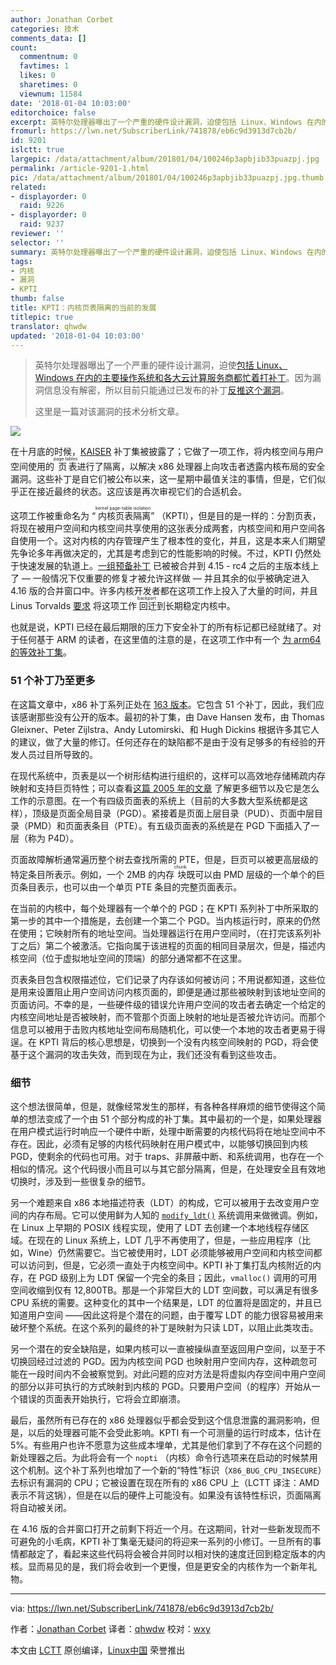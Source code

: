 ```yaml
---
author: Jonathan Corbet
categories: 技术
comments_data: []
count:
  commentnum: 0
  favtimes: 1
  likes: 0
  sharetimes: 0
  viewnum: 11584
date: '2018-01-04 10:03:00'
editorchoice: false
excerpt: 英特尔处理器曝出了一个严重的硬件设计漏洞，迫使包括 Linux、Windows 在内的主要操作系统和各大云计算服务商都忙着打补丁。因为漏洞信息没有解密，所以目前只能通过已发布的补丁反推这个漏洞。这里是一篇对该漏洞的技术分析文章。
fromurl: https://lwn.net/SubscriberLink/741878/eb6c9d3913d7cb2b/
id: 9201
islctt: true
largepic: /data/attachment/album/201801/04/100246p3apbjib33puazpj.jpg
permalink: /article-9201-1.html
pic: /data/attachment/album/201801/04/100246p3apbjib33puazpj.jpg.thumb.jpg
related:
- displayorder: 0
  raid: 9226
- displayorder: 0
  raid: 9237
reviewer: ''
selector: ''
summary: 英特尔处理器曝出了一个严重的硬件设计漏洞，迫使包括 Linux、Windows 在内的主要操作系统和各大云计算服务商都忙着打补丁。因为漏洞信息没有解密，所以目前只能通过已发布的补丁反推这个漏洞。这里是一篇对该漏洞的技术分析文章。
tags:
- 内核
- 漏洞
- KPTI
thumb: false
title: KPTI：内核页表隔离的当前的发展
titlepic: true
translator: qhwdw
updated: '2018-01-04 10:03:00'
---
```



> 
> 英特尔处理器曝出了一个严重的硬件设计漏洞，迫使[包括 Linux、Windows 在内的主要操作系统和各大云计算服务商都忙着打补丁](https://www.theregister.co.uk/2018/01/02/intel_cpu_design_flaw/)。因为漏洞信息没有解密，所以目前只能通过已发布的补丁[反推这个漏洞](http://pythonsweetness.tumblr.com/post/169166980422/the-mysterious-case-of-the-linux-page-table)。
> 
> 
> 这里是一篇对该漏洞的技术分析文章。
> 
> 
> 


![](/data/attachment/album/201801/04/100246p3apbjib33puazpj.jpg)


在十月底的时候，[KAISER](https://lwn.net/Articles/738975/) 补丁集被披露了；它做了一项工作，将内核空间与用户空间使用的<ruby> 页表 <rt>  page tables </rt></ruby>进行了隔离，以解决 x86 处理器上向攻击者透露内核布局的安全漏洞。这些补丁是自它们被公布以来，这一星期中最值关注的事情，但是，它们似乎正在接近最终的状态。这应该是再次审视它们的合适机会。


这项工作被重命名为 “<ruby> 内核页表隔离 <rt>  kernel page-table isolation </rt></ruby>” （KPTI），但是目的是一样的：分割页表，将现在被用户空间和内核空间共享使用的这张表分成两套，内核空间和用户空间各自使用一个。这对内核的内存管理产生了根本性的变化，并且，这是本来人们期望先争论多年再做决定的，尤其是考虑到它的性能影响的时候。不过，KPTI 仍然处于快速发展的轨道上。[一组预备补丁](https://git.kernel.org/linus/64a48099b3b31568ac45716b7fafcb74a0c2fcfe) 已被被合并到 4.15 - rc4 之后的主版本线上了 — 一般情况下仅重要的修复才被允许这样做 — 并且其余的似乎被确定进入 4.16 版的合并窗口中。许多内核开发者都在这项工作上投入了大量的时间，并且 Linus Torvalds [要求](https://lwn.net/Articles/741882/) 将这项工作<ruby> 回迁 <rp>  （ </rp> <rt>  backport </rt> <rp>  ） </rp></ruby>到长期稳定内核中。


也就是说，KPTI 已经在最后期限的压力下安全补丁的所有标记都已经就绪了。对于任何基于 ARM 的读者，在这里值的注意的是，在这项工作中有一个 [为 arm64 的等效补丁集](https://lwn.net/Articles/740393/)。


### 51 个补丁乃至更多


在这篇文章中，x86 补丁系列正处在 [163 版本](https://lwn.net/Articles/741883/)。它包含 51 个补丁，因此，我们应该感谢那些没有公开的版本。最初的补丁集，由 Dave Hansen 发布，由 Thomas Gleixner、Peter Zijlstra、Andy Lutomirski、和 Hugh Dickins 根据许多其它人的建议，做了大量的修订。任何还存在的缺陷都不是由于没有足够多的有经验的开发人员过目所导致的。


在现代系统中，页表是以一个树形结构进行组织的，这样可以高效地存储稀疏内存映射和支持巨页特性；可以查看[这篇 2005 年的文章](https://lwn.net/Articles/117749/) 了解更多细节以及它是怎么工作的示意图。在一个有四级页面表的系统上（目前的大多数大型系统都是这样），顶级是页面全局目录（PGD）。紧接着是页面上层目录（PUD）、页面中层目录（PMD）和页面表条目（PTE）。有五级页面表的系统是在 PGD 下面插入了一层（称为 P4D）。


页面故障解析通常遍历整个树去查找所需的 PTE，但是，巨页可以被更高层级的特定条目所表示。例如，一个 2MB 的内存<ruby> 块 <rt>  chunk </rt></ruby>既可以由 PMD 层级的一个单个的巨页条目表示，也可以由一个单页 PTE 条目的完整页面表示。


在当前的内核中，每个处理器有一个单个的 PGD；在 KPTI 系列补丁中所采取的第一步的其中一个措施是，去创建一个第二个 PGD。当内核运行时，原来的仍然在使用；它映射所有的地址空间。当处理器运行在用户空间时，（在打完该系列补丁之后）第二个被激活。它指向属于该进程的页面的相同目录层次，但是，描述内核空间（位于虚拟地址空间的顶端）的部分通常都不在这里。


页表条目包含权限描述位，它们记录了内存该如何被访问；不用说都知道，这些位是用来设置阻止用户空间访问内核页面的，即便是通过那些被映射到该地址空间的页面访问。不幸的是，一些硬件级的错误允许用户空间的攻击者去确定一个给定的内核空间地址是否被映射，而不管那个页面上映射的地址是否被允许访问。而那个信息可以被用于击败内核地址空间布局随机化，可以使一个本地的攻击者更易于得逞。在 KPTI 背后的核心思想是，切换到一个没有内核空间映射的 PGD，将会使基于这个漏洞的攻击失效，而到现在为止，我们还没有看到这些攻击。


### 细节


这个想法很简单，但是，就像经常发生的那样，有各种各样麻烦的细节使得这个简单的想法变成了一个由 51 个部分构成的补丁集。其中最初的一个是，如果处理器在用户模式运行时响应一个硬件中断，处理中断需要的内核代码将在地址空间中不存在。因此，必须有足够的内核代码映射在用户模式中，以能够切换回到内核 PGD，使剩余的代码也可用。对于 traps、非屏蔽中断、和系统调用，也存在一个相似的情况。这个代码很小而且可以与其它部分隔离，但是，在处理安全且有效地切换时，涉及到一些很复杂的细节。


另一个难题来自 x86 本地描述符表（LDT）的构成，它可以被用于去改变用户空间的内存布局。它可以使用鲜为人知的 [`modify_ldt()`](http://man7.org/linux/man-pages/man2/modify_ldt.2.html) 系统调用来做微调。例如，在 Linux 上早期的 POSIX 线程实现，使用了 LDT 去创建一个本地线程存储区域。在现在的 Linux 系统上，LDT 几乎不再使用了，但是，一些应用程序（比如，Wine）仍然需要它。当它被使用时，LDT 必须能够被用户空间和内核空间都可以访问到，但是，它必须一直处于内核空间中。KPTI 补丁集打乱内核附近的内存，在 PGD 级别上为 LDT 保留一个完全的条目；因此，`vmalloc()` 调用的可用空间收缩到仅有 12,800TB。那是一个非常巨大的 LDT 空间数，可以满足有很多 CPU 系统的需要。这种变化的其中一个结果是，LDT 的位置将是固定的，并且已知道用户空间 ——因此这将是个潜在的问题，由于覆写 LDT 的能力很容易被用来破坏整个系统。在这个系列的最终的补丁是映射为只读 LDT，以阻止此类攻击。


另一个潜在的安全缺陷是，如果内核可以一直被操纵直至返回用户空间，以至于不切换回经过过滤的 PGD。因为内核空间 PGD 也映射用户空间内存，这种疏忽可能在一段时间内不会被察觉到。对此问题的应对方法是将虚拟内存空间中用户空间的部分以非可执行的方式映射到内核的 PGD。只要用户空间（的程序）开始从一个错误的页面表开始执行，它将会立即崩溃。


最后，虽然所有已存在的 x86 处理器似乎都会受到这个信息泄露的漏洞影响，但是，以后的处理器可能不会受此影响。KPTI 有一个可测量的运行时成本，估计在 5%。有些用户也许不愿意为这些成本埋单，尤其是他们拿到了不存在这个问题的新处理器之后。为此将会有一个 `nopti` （内核）命令行选项来在启动的时候禁用这个机制。这个补丁系列也增加了一个新的“特性”标识（`X86_BUG_CPU_INSECURE`）去标识有漏洞的 CPU；它被设置在现在所有的 x86 CPU 上（LCTT 译注：AMD 表示不背这锅），但是在以后的硬件上可能没有。如果没有该特性标识，页面隔离将自动被关闭。


在 4.16 版的合并窗口打开之前剩下将近一个月。在这期间，针对一些新发现而不可避免的小毛病，KPTI 补丁集毫无疑问的将迎来一系列的小修订。一旦所有的事情都敲定了，看起来这些代码将会被合并同时以相对快的速度迁回到稳定版本的内核。显而易见的是，我们将会收到一个更慢，但是更安全的内核作为一个新年礼物。




---


via: <https://lwn.net/SubscriberLink/741878/eb6c9d3913d7cb2b/>


作者：[Jonathan Corbet](https://lwn.net/SubscriberLink/741878/eb6c9d3913d7cb2b/) 译者：[qhwdw](https://github.com/qhwdw) 校对：[wxy](https://github.com/wxy)


本文由 [LCTT](https://github.com/LCTT/TranslateProject) 原创编译，[Linux中国](https://linux.cn/) 荣誉推出